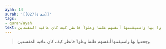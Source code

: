 ```yaml
---
ayah: 14
surah: '[[027|سورة]]'
tags:
- quran/ayah
text: وجحدوا بها واستيقنتها أنفسهم ظلما وعلوا ۚ فانظر كيف كان عاقبة المفسدين
---
```

> وجحدوا بها واستيقنتها أنفسهم ظلما وعلوا ۚ فانظر كيف كان عاقبة المفسدين

